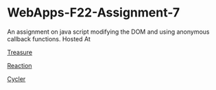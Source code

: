 # WebApps-F22-Assignment-7
An assignment on java script modifying the DOM and using anonymous callback functions.
Hosted At

[Treasure](https://44-563-web-apps-f22.github.io/44563-webapps-assignment-7-manishareddy09/treasure.html)

[Reaction](https://44-563-web-apps-f22.github.io/44563-webapps-assignment-7-manishareddy09/reaction.html)

[Cycler](https://44-563-web-apps-f22.github.io/44563-webapps-assignment-7-manishareddy09/cycler.html)
